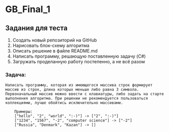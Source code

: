 # GB_Final_1

## Задания для теста
1. Создать новый репозиторий на GitHub
2. Нарисовать блок-схему алгоритма
3. Описать решение в файле README.md
4. Написать программу, решающую поставленную задачу (C#)
5. Загружать проделанную работу постепенно, а не всё разом

### Задача:

    Написать программу, которая из имеющегося массива строк формирует массив из строк, длина которых меньше либо равна 3 символа. 
    Первоначальный массив можно ввести с клавиатуры, либо задать на старте выполнения алгоритма. При решении не рекомендуется пользоваться коллекциями, лучше обойтись исключительно массивами.

        Примеры:
        ["hello", "2", "world", ":-)"] -> ["2", ":-)"]
        ["1234", "1567", "-2", "computer science"] -> ["-2"]
        ["Russia", "Denmark", "Kazan"] -> []
